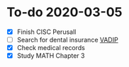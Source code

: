# To-do 2020-03-05

- [X] Finish CISC Perusall
- [ ] Search for dental insurance [VADIP](https://www.va.gov/health-care/about-va-health-benefits/dental-care/dental-insurance/)
- [X] Check medical records
- [X] Study MATH Chapter 3
